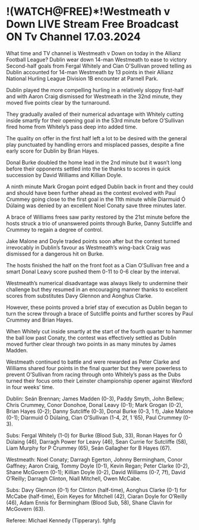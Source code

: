 <h1>!(WATCH@FREE)*!Westmeath v Down LIVE Stream Free Broadcast ON Tv Channel 17.03.2024</h1>
What time and TV channel is Westmeath v Down on today in the Allianz Football League?
Dublin wear down 14-man Westmeath to ease to victory
Second-half goals from Fergal Whitely and Cian O'Sullivan proved telling as Dublin accounted for 14-man Westmeath by 13 points in their Allianz National Hurling League Division 1B encounter at Parnell Park.

Dublin played the more compelling hurling in a relatively sloppy first-half and with Aaron Craig dismissed for Westmeath in the 32nd minute, they moved five points clear by the turnaround.

They gradually availed of their numerical advantage with Whitely cutting inside smartly for their opening goal in the 53rd minute before O’Sullivan fired home from Whitely’s pass deep into added time.

The quality on offer in the first half left a lot to be desired with the general play punctuated by handling errors and misplaced passes, despite a fine early score for Dublin by Brian Hayes.

Donal Burke doubled the home lead in the 2nd minute but it wasn’t long before their opponents settled into the tie thanks to scores in quick succession by David Williams and Killian Doyle.

A ninth minute Mark Grogan point edged Dublin back in front and they could and should have been further ahead as the contest evolved with Paul Crummey going close to the first goal in the 11th minute while Diarmuid Ó Dúlaing was denied by an excellent Noel Conaty save three minutes later.

A brace of Williams frees saw parity restored by the 21st minute before the hosts struck a trio of unanswered points through Burke, Danny Sutcliffe and Crummey to regain a degree of control.

Jake Malone and Doyle traded points soon after but the contest turned irrevocably in Dublin’s favour as Westmeath’s wing-back Craig was dismissed for a dangerous hit on Burke.

The hosts finished the half on the front foot as a Cian O’Sullivan free and a smart Donal Leavy score pushed them 0-11 to 0-6 clear by the interval.

Westmeath’s numerical disadvantage was always likely to undermine their challenge but they resumed in an encouraging manner thanks to excellent scores from substitutes Davy Glennon and Aonghus Clarke.

However, these points proved a brief stay of execution as Dublin began to turn the screw through a brace of Sutcliffe points and further scores by Paul Crummey and Brian Hayes.

When Whitely cut inside smartly at the start of the fourth quarter to hammer the ball low past Conaty, the contest was effectively settled as Dublin moved further clear through two points in as many minutes by James Madden.

Westmeath continued to battle and were rewarded as Peter Clarke and Williams shared four points in the final quarter but they were powerless to prevent O’Sullivan from racing through onto Whitely’s pass as the Dubs turned their focus onto their Leinster championship opener against Wexford in four weeks’ time.

Dublin: Seán Brennan; James Madden (0-3), Paddy Smyth, John Bellew; Chris Crummey, Conor Donohoe, Donal Leavy (0-1); Mark Grogan (0-2), Brian Hayes (0-2); Danny Sutcliffe (0-3), Donal Burke (0-3, 1 f), Jake Malone (0-1); Diarmuid Ó Dúlaing, Cian O’Sullivan (1-4, 2f, 1 ’65), Paul Crummey (0-3).

Subs: Fergal Whitely (1-0) for Burke (Blood Sub, 33), Ronan Hayes for Ó Dúlaing (46), Darragh Power for Leavy (46), Sean Currie for Sutcliffe (58), Liam Murphy for P Crummey (65), Seán Gallagher for B Hayes (67).

Westmeath: Noel Conaty; Darragh Egerton, Johnny Bermingham, Conor Gaffney; Aaron Craig, Tommy Doyle (0-1), Kevin Regan; Peter Clarke (0-2), Shane McGovern (0-1); Killian Doyle (0-2), David Williams (0-7, 7f), David O’Reilly; Darragh Clinton, Niall Mitchell, Owen McCabe.

Subs: Davy Glennon (0-1) for Clinton (half-time), Aonghus Clarke (0-1) for McCabe (half-time), Eoin Keyes for Mitchell (42), Ciaran Doyle for O’Reilly (46), Adam Ennis for Bermingham (Blood Sub, 58), Shane Clavin for McGovern (63).

Referee: Michael Kennedy (Tipperary). fghfg
